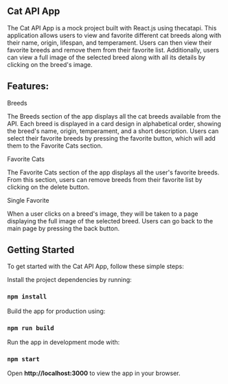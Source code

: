 **Cat API App**
-----------------------------------------------------------------------------------------------------------------------------------------------------------------------

The Cat API App is a mock project built with React.js using thecatapi. This application allows users to view and favorite different cat breeds along with their name, origin, lifespan, and temperament. Users can then view their favorite breeds and remove them from their favorite list. Additionally, users can view a full image of the selected breed along with all its details by clicking on the breed's image.



**Features:**
-----------------------------------------------------------------------------------------------------------------------------------------------------------------------


Breeds

The Breeds section of the app displays all the cat breeds available from the API. Each breed is displayed in a card design in alphabetical order, showing the breed's name, origin, temperament, and a short description. Users can select their favorite breeds by pressing the favorite button, which will add them to the Favorite Cats section.


Favorite Cats

The Favorite Cats section of the app displays all the user's favorite breeds. From this section, users can remove breeds from their favorite list by clicking on the delete button.


Single Favorite

When a user clicks on a breed's image, they will be taken to a page displaying the full image of the selected breed. Users can go back to the main page by pressing the back button.



**Getting Started**
-----------------------------------------------------------------------------------------------------------------------------------------------------------------------

To get started with the Cat API App, follow these simple steps:

Install the project dependencies by running:
### `npm install`

Build the app for production using:
### `npm run build`

Run the app in development mode with:
### `npm start`

Open **http://localhost:3000** to view the app in your browser.
